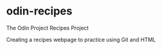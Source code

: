 # odin-recipes
The Odin Project Recipes Project 

Creating a recipes webpage to practice using Git and HTML